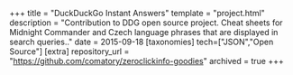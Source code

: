 +++
title = "DuckDuckGo Instant Answers"
template = "project.html"
description = "Contribution to DDG open source project. Cheat sheets for Midnight Commander and Czech language phrases that are displayed in search queries.."
date = 2015-09-18
[taxonomies]
tech=["JSON","Open Source"]
[extra]
repository_url = "https://github.com/comatory/zeroclickinfo-goodies"
archived = true
+++
